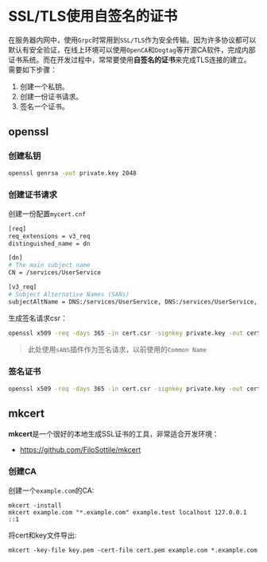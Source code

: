 # SSL/TLS使用自签名的证书


在服务器内网中，使用`Grpc`时常用到`SSL/TLS`作为安全传输。因为许多协议都可以默认有安全验证，在线上环境可以使用`OpenCA`和`Dogtag`等开源CA软件，完成内部证书系统。而在开发过程中，常常要使用**自签名的证书**来完成TLS连接的建立。
需要如下步骤：

1. 创建一个私钥。
2. 创建一份证书请求。
3. 签名一个证书。

## openssl

### 创建私钥

```bash
openssl genrsa -out private.key 2048
```

### 创建证书请求

创建一份配置`mycert.cnf`

```bash
[req]
req_extensions = v3_req
distinguished_name = dn

[dn]
# The main subject name
CN = /services/UserService

[v3_req]
# Subject Alternative Names (SANs)
subjectAltName = DNS:/services/UserService, DNS:/services/UserService, IP:127.0.0.1
```

生成签名请求csr：
```bash
openssl x509 -req -days 365 -in cert.csr -signkey private.key -out cert.crt -config mycert.cnf
```

> 此处使用`sANS`插件作为签名请求，以前使用的`Common Name`

### 签名证书

```bash
openssl x509 -req -days 365 -in cert.csr -signkey private.key -out cert.crt --extensions v3_req -extfile mycert.cnf
```

## mkcert

**mkcert**是一个很好的本地生成SSL证书的工具，非常适合开发环境：

* https://github.com/FiloSottile/mkcert

### 创建CA

创建一个`example.com`的CA:

```
mkcert -install
mkcert example.com "*.example.com" example.test localhost 127.0.0.1 ::1
```

将cert和key文件导出:

```
mkcert -key-file key.pem -cert-file cert.pem example.com *.example.com
```